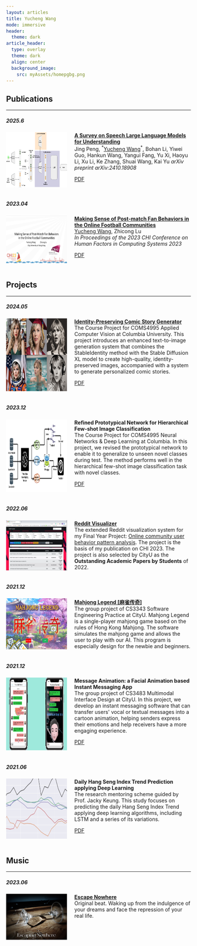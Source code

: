 ```yaml
---
layout: articles
title: Yucheng Wang
mode: immersive
header:
  theme: dark
article_header:
  type: overlay
  theme: dark
  align: center
  background_image:
    src: myAssets/homepgbg.png
---
```


<div class = "main-content">
<div class="content-container">

<h2>Publications</h2>
<hr>
<h5>2025.6</h5>
<div style="display: flex;">
  <img src="/assets/images/publication_2.png" alt="CHI23" style="width: 33%; margin-right: 20px;" class="project_image">
  <div style="width: 70%;">
    <b><a href="https://arxiv.org/abs/2410.18908">A Survey on Speech Large Language Models for Understanding</a></b><br>
    Jing Peng, <sup>*</sup><u>Yucheng Wang</u><sup>*</sup>, Bohan Li, Yiwei Guo, Hankun Wang, Yangui Fang, Yu Xi, Haoyu Li, Xu Li, Ke Zhang, Shuai Wang, Kai Yu
    <i>arXiv preprint arXiv:2410.18908</i><br>
    <p><a class="button button--outline-primary button--rounded button--sm" href="https://arxiv.org/pdf/2410.18908">PDF</a></p>
  </div>
</div>
<br>

<h5>2023.04</h5>
<div style="display: flex;">
  <img src="/assets/images/publication_1.png" alt="CHI23" style="width: 33%; margin-right: 20px;" class="project_image">
  <div style="width: 70%;">
    <b><a href="https://dl.acm.org/doi/full/10.1145/3544548.3581310">Making Sense of Post-match Fan Behaviors in the Online Football Communities</a></b><br>
    <u>Yucheng Wang</u>, Zhicong Lu<br>
    <i>In Proceedings of the 2023 CHI Conference on Human Factors in Computing Systems 2023</i><br>
    <p><a class="button button--outline-primary button--rounded button--sm" href="/assets/pdf/3544548.3581310.pdf">PDF</a></p>
  </div>
</div>

<br/>

<h2>Projects</h2>
<hr>
<h5>2024.05</h5>
<div style="display: flex;">
  <img src="/assets/images/project_6.jpg" alt="appliedCV" style="width: 33%; margin-right: 20px;" class="project_image">
  <div style="width: 70%;">
    <b><a href="https://github.com/DELTA-DoubleWise/Identity_Preserved_Images_Generation">Identity-Preserving Comic Story Generator</a></b><br>
    The Course Project for COMS4995 Applied Computer Vision at Columbia University.
    This project introduces an enhanced text-to-image generation system that combines the StableIdentity method with the Stable Diffusion XL model to create high-quality, identity-preserved images, accompanied with a system to generate personalized comic stories.
    <p><a class="button button--outline-primary button--rounded button--sm" href="/assets/pdf/Applied_CV_Report.pdf">PDF</a></p>
  </div>
</div>
<br>

<h5>2023.12</h5>
<div style="display: flex;">
  <img src="/assets/images/project_5.png" alt="NNDL" style="width: 33%; margin-right: 20px;" class="project_image">
  <div style="width: 70%;">
    <b>Refined Prototypical Network for Hierarchical Few-shot Image Classification</b><br>
    The Course Project for COMS4995 Neural Networks & Deep Learning at Columbia.
    In this project, we revised the prototypical network to enable it to generalize to unseen novel classes during test. The method performs well in the hierarchical few-shot image classification task with novel classes.
    <p><a class="button button--outline-primary button--rounded button--sm" href="/assets/pdf/NNDL_Report.pdf">PDF</a></p>
  </div>
</div>
<br>

<h5>2022.06</h5>
<div style="display: flex;">
  <img src="/assets/images/project_1.png" alt="Reddit Visualization System" style="width: 33%; margin-right: 20px;" class="project_image">
  <div style="width: 70%;">
    <b><a href="/project/vis_sys">Reddit Visualizer</a></b><br>
    The extended Reddit visualization system for my Final Year Project: <a href="http://dspace.cityu.edu.hk/handle/2031/9573">Online community user behavior pattern analysis</a>. The project is the basis of my publication on CHI 2023. The project is also selected by CityU as the <b>Outstanding Academic Papers by Students</b> of 2022.
  </div>
</div>
<br>

<h5>2021.12</h5>
<div style="display: flex;">
  <img src="/assets/images/project_2.png" alt="Mahjong Legend" style="width: 33%; margin-right: 20px;" class="project_image">
  <div style="width: 70%;">
    <b><a href="https://github.com/CS334Group23/mahjong">Mahjong Legend [麻雀传奇]</a></b><br>
    The group project of CS3343 Software Engineering Practice at CityU. Mahjong Legend is a single-player mahjong game based on the rules of Hong Kong Mahjong. The software simulates the mahjong game and allows the user to play with our AI. This program is especially design for the newbie and beginners.
  </div>
</div>
<br>

<h5>2021.12</h5>
<div style="display: flex;">
  <img src="/assets/images/project_3.png" alt="Message Animation" style="width: 33%; margin-right: 20px;" class="project_image">
  <div style="width: 70%;">
    <b>Message Animation: a Facial Animation based Instant Messaging App</b><br>
    The group project of CS3483 Multimodal Interface Design at CityU. In this project, we develop an instant messaging software that can transfer users' vocal or textual messages into a cartoon animation, helping senders express their emotions and help receivers have a more engaging experience.
    <p><a class="button button--outline-primary button--rounded button--sm" href="/assets/pdf/3483_Project_Final_Report_Group21.pdf">PDF</a></p>
  </div>
</div>
<br>

<h5>2021.06</h5>
<div style="display: flex;">
  <img src="/assets/images/project_4.png" alt="Index Prediction" style="width: 33%; margin-right: 20px;" class="project_image">
  <div style="width: 70%;">
    <b>Daily Hang Seng Index Trend Prediction applying Deep Learning</b><br>
    The research mentoring scheme guided by Prof. Jacky Keung. This study focuses on predicting the daily Hang Seng Index Trend applying deep learning algorithms, including LSTM and a series of its variations.
    <p><a class="button button--outline-primary button--rounded button--sm" href="/assets/pdf/RMS Final Report Wang Yucheng 56198686.pdf">PDF</a></p>
  </div>
</div>
<br>

<h2>Music</h2>
<hr>
<h5>2023.06</h5>
<div style="display: flex;">
  <img src="/assets/images/music_1.jpeg" alt="Escape Nowhere" style="width: 33%; margin-right: 20px;" class="project_image">
  <div style="width: 70%;">
    <b><a href="https://soundcloud.com/yucheng-wang-924885956/escaping-nowhere?si=12aa366fdfeb4a988bc708e3e8c29c27&utm_source=clipboard&utm_medium=text&utm_campaign=social_sharing">Escape Nowhere</a></b><br>
    Original beat. Waking up from the indulgence of your dreams and face the repression of your real life.
  </div>
</div>
</div>
</div>
